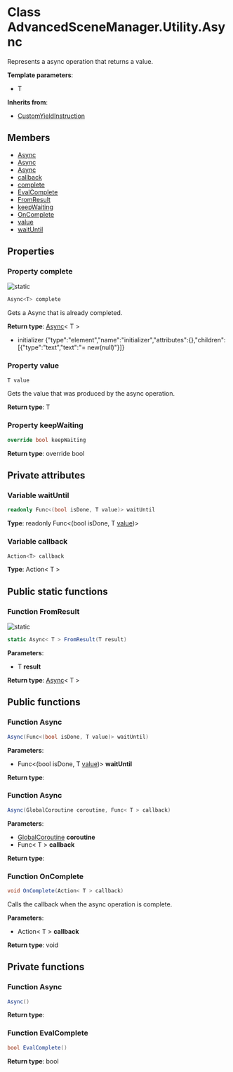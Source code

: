 <a id="Utility.Async"></a>
# Class AdvancedSceneManager.Utility.Async






Represents a async operation that returns a value.



**Template parameters**:

* T

**Inherits from**:

* [CustomYieldInstruction](undefined.md#undefined)

## Members

* [Async](Utility.Async.md#Utility.Async_1aefa68cd7a2e68a2762ed23ce9e631a8d)
* [Async](Utility.Async.md#Utility.Async_1ab9c85d31211098342ac796267b3af342)
* [Async](Utility.Async.md#Utility.Async_1a5e6fc3b5013b1fe58d86f8920ae59a1c)
* [callback](Utility.Async.md#Utility.Async_1a35e57b5b14b66f60a204e21cfe62821a)
* [complete](Utility.Async.md#Utility.Async_1ad5ca7de4aeff1ee4a0ba724bf067e1f6)
* [EvalComplete](Utility.Async.md#Utility.Async_1a4f7d9dd6d9592d3158b5a628b186b71f)
* [FromResult](Utility.Async.md#Utility.Async_1a855c788bbe6bdf019f9a1219976d43c0)
* [keepWaiting](Utility.Async.md#Utility.Async_1a2778689fc3def0f49cc9c61de04a9484)
* [OnComplete](Utility.Async.md#Utility.Async_1afa9e7ea1c5e42f79adf6e1ffa7434133)
* [value](Utility.Async.md#Utility.Async_1a4fc7f59e3113e19697159919a5aad095)
* [waitUntil](Utility.Async.md#Utility.Async_1ad1fc83e51ab360a485a652eca553dcc3)

## Properties

<a id="Utility.Async_1ad5ca7de4aeff1ee4a0ba724bf067e1f6"></a>
### Property complete


![][static]



```csharp
Async<T> complete
```

Gets a Async<T> that is already completed.





**Return type**: [Async](Utility.Async.md#Utility.Async)< T >




* initializer {"type":"element","name":"initializer","attributes":{},"children":[{"type":"text","text":"= new(null)"}]}

<a id="Utility.Async_1a4fc7f59e3113e19697159919a5aad095"></a>
### Property value





```csharp
T value
```

Gets the value that was produced by the async operation.





**Return type**: T





<a id="Utility.Async_1a2778689fc3def0f49cc9c61de04a9484"></a>
### Property keepWaiting





```csharp
override bool keepWaiting
```







**Return type**: override bool





## Private attributes

<a id="Utility.Async_1ad1fc83e51ab360a485a652eca553dcc3"></a>
### Variable waitUntil





```csharp
readonly Func<(bool isDone, T value)> waitUntil
```







**Type**: readonly Func<(bool isDone, T [value](Utility.Async.md#Utility.Async_1a4fc7f59e3113e19697159919a5aad095))>





<a id="Utility.Async_1a35e57b5b14b66f60a204e21cfe62821a"></a>
### Variable callback





```csharp
Action<T> callback
```







**Type**: Action< T >





## Public static functions

<a id="Utility.Async_1a855c788bbe6bdf019f9a1219976d43c0"></a>
### Function FromResult


![][static]

```csharp
static Async< T > FromResult(T result)
```







**Parameters**:

* T **result**

**Return type**: [Async](Utility.Async.md#Utility.Async)< T >





## Public functions

<a id="Utility.Async_1aefa68cd7a2e68a2762ed23ce9e631a8d"></a>
### Function Async



```csharp
Async(Func<(bool isDone, T value)> waitUntil)
```







**Parameters**:

* Func<(bool isDone, T [value](Utility.Async.md#Utility.Async_1a4fc7f59e3113e19697159919a5aad095))> **waitUntil**

**Return type**: 





<a id="Utility.Async_1a5e6fc3b5013b1fe58d86f8920ae59a1c"></a>
### Function Async



```csharp
Async(GlobalCoroutine coroutine, Func< T > callback)
```







**Parameters**:

* [GlobalCoroutine](Lazy.Utility.GlobalCoroutine.md#Lazy.Utility.GlobalCoroutine) **coroutine**
* Func< T > **callback**

**Return type**: 





<a id="Utility.Async_1afa9e7ea1c5e42f79adf6e1ffa7434133"></a>
### Function OnComplete



```csharp
void OnComplete(Action< T > callback)
```

Calls the callback when the async operation is complete.





**Parameters**:

* Action< T > **callback**

**Return type**: void





## Private functions

<a id="Utility.Async_1ab9c85d31211098342ac796267b3af342"></a>
### Function Async



```csharp
Async()
```







**Return type**: 





<a id="Utility.Async_1a4f7d9dd6d9592d3158b5a628b186b71f"></a>
### Function EvalComplete



```csharp
bool EvalComplete()
```







**Return type**: bool






[static]: https://img.shields.io/badge/-static-lightgrey (static)



